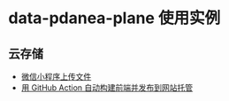 
# data-pdanea-plane 使用实例







## 云存储
- [微信小程序上传文件](/zh/examples/wxmp-upload.md)
- [用 GitHub Action 自动构建前端并发布到网站托管](/zh/examples/website-hosting-ci-cd.md)